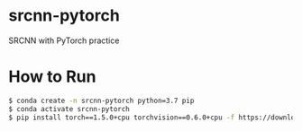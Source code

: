 # srcnn-pytorch
SRCNN with PyTorch practice

# How to Run
```bash
$ conda create -n srcnn-pytorch python=3.7 pip
$ conda activate srcnn-pytorch
$ pip install torch==1.5.0+cpu torchvision==0.6.0+cpu -f https://download.pytorch.org/whl/torch_stable.html
```
